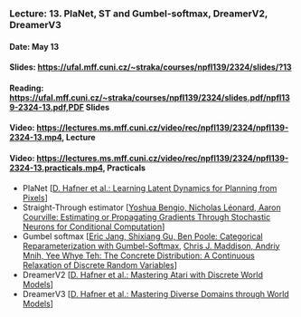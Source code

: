 ### Lecture: 13. PlaNet, ST and Gumbel-softmax, DreamerV2, DreamerV3
#### Date: May 13
#### Slides: https://ufal.mff.cuni.cz/~straka/courses/npfl139/2324/slides/?13
#### Reading: https://ufal.mff.cuni.cz/~straka/courses/npfl139/2324/slides.pdf/npfl139-2324-13.pdf,PDF Slides
#### Video: https://lectures.ms.mff.cuni.cz/video/rec/npfl139/2324/npfl139-2324-13.mp4, Lecture
#### Video: https://lectures.ms.mff.cuni.cz/video/rec/npfl139/2324/npfl139-2324-13.practicals.mp4, Practicals

- PlaNet [[D. Hafner et al.: Learning Latent Dynamics for Planning from Pixels](https://arxiv.org/abs/1811.04551)]
- Straight-Through estimator  [[Yoshua Bengio, Nicholas Léonard, Aaron Courville: Estimating or Propagating Gradients Through Stochastic Neurons for Conditional Computation](https://arxiv.org/abs/1308.3432)]
- Gumbel softmax [[Eric Jang, Shixiang Gu, Ben Poole: Categorical Reparameterization with Gumbel-Softmax](https://arxiv.org/abs/1611.01144), [Chris J. Maddison, Andriy Mnih, Yee Whye Teh: The Concrete Distribution: A Continuous Relaxation of Discrete Random Variables](https://arxiv.org/abs/1611.00712)]
- DreamerV2 [[D. Hafner et al.: Mastering Atari with Discrete World Models](https://arxiv.org/abs/2010.02193)]
- DreamerV3 [[D. Hafner et al.: Mastering Diverse Domains through World Models](https://arxiv.org/abs/2301.04104)]
